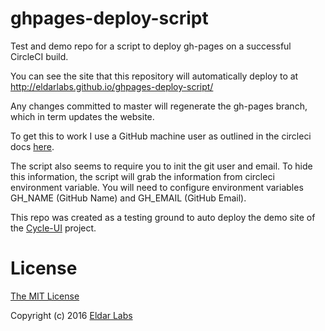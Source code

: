 # ghpages-deploy-script
Test and demo repo for a script to deploy gh-pages on a successful CircleCI build.

You can see the site that this repository will automatically deploy to at
http://eldarlabs.github.io/ghpages-deploy-script/

Any changes committed to master will regenerate the gh-pages branch, which in term updates the website.

To get this to work I use a GitHub machine user as outlined in the circleci docs [here](https://circleci.com/docs/github-security-ssh-keys#machine-user-keys).

The script also seems to require you to init the git user and email. To hide this information, the script will grab the information from circleci environment variable. You will need to configure environment variables GH_NAME (GitHub Name) and GH_EMAIL (GitHub Email).

This repo was created as a testing ground to auto deploy the demo site of the [Cycle-UI](https://github.com/eldarlabs/cycle-ui") project.

License
=======

[The MIT License](https://raw.githubusercontent.com/eldarlabs/ghpages-deploy-script/master/LICENSE)

Copyright (c) 2016 [Eldar Labs](https://eldarlabs.com)

